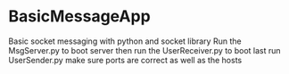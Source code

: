 # BasicMessageApp
Basic socket messaging with python and socket library
Run the MsgServer.py to boot server
then run the UserReceiver.py to boot 
last run UserSender.py make sure ports are correct as well as the hosts
